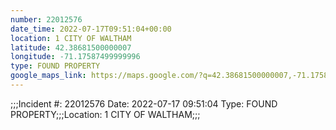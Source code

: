 ```yaml
---
number: 22012576
date_time: 2022-07-17T09:51:04+00:00
location: 1 CITY OF WALTHAM
latitude: 42.38681500000007
longitude: -71.17587499999996
type: FOUND PROPERTY
google_maps_link: https://maps.google.com/?q=42.38681500000007,-71.17587499999996
---
```


;;;Incident #: 22012576  Date: 2022-07-17 09:51:04   Type: FOUND PROPERTY;;;Location: 1 CITY OF WALTHAM;;;

